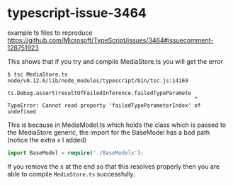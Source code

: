 # typescript-issue-3464
example ts files to reproduce https://github.com/Microsoft/TypeScript/issues/3464#issuecomment-128751923

This shows that if you try and compile MediaStore.ts you will get the error

```
$ tsc MediaStore.ts
node/v0.12.6/lib/node_modules/typescript/bin/tsc.js:14169
                    ts.Debug.assert(resultOfFailedInference.failedTypeParamete
                                                           ^
TypeError: Cannot read property 'failedTypeParameterIndex' of undefined
```

This is because in MediaModel.ts which holds the class which is passed to the MediaStore generic, 
the import for the BaseModel has a bad path (notice the extra x I added)

```typescript
import BaseModel = require('./BaseModelx');
```

If you remove the x at the end so that this resolves properly then you are able to compile `MediaStore.ts` successfully.
